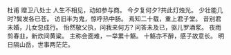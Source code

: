 杜甫 赠卫八处士
人生不相见，动如参与商。 
今夕复何夕?共此灯烛光。 
少壮能几时?鬓发各已苍。 
访旧半为鬼，惊呼热中肠。 
焉知二十载，重上君子堂。 
昔别君未婚，儿女忽成行。 
怡然敬父执，问我来何方? 
问答未及已，驱儿罗酒浆。 
夜雨剪春韭，新炊间黄粱。 
主称会面难，一举累十觞。 
十觞亦不醉，感子故意长。 
明日隔山岳，世事两茫茫。